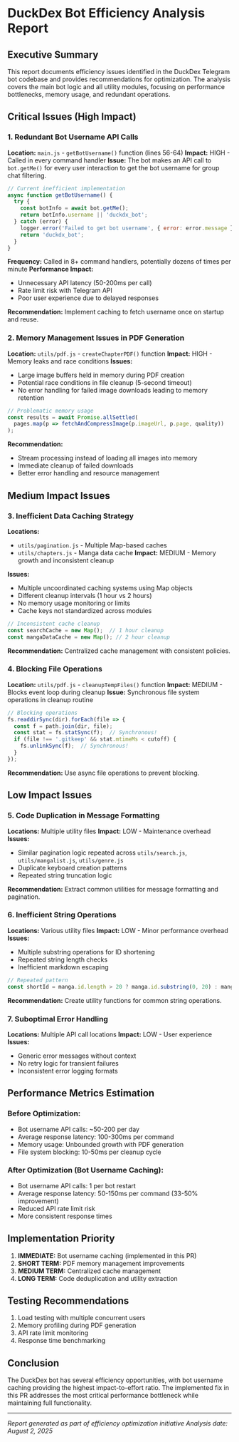 # DuckDex Bot Efficiency Analysis Report

## Executive Summary

This report documents efficiency issues identified in the DuckDex Telegram bot codebase and provides recommendations for optimization. The analysis covers the main bot logic and all utility modules, focusing on performance bottlenecks, memory usage, and redundant operations.

## Critical Issues (High Impact)

### 1. Redundant Bot Username API Calls
**Location:** `main.js` - `getBotUsername()` function (lines 56-64)
**Impact:** HIGH - Called in every command handler
**Issue:** The bot makes an API call to `bot.getMe()` for every user interaction to get the bot username for group chat filtering.

```javascript
// Current inefficient implementation
async function getBotUsername() {
  try {
    const botInfo = await bot.getMe();
    return botInfo.username || 'duckdx_bot';
  } catch (error) {
    logger.error('Failed to get bot username', { error: error.message });
    return 'duckdx_bot';
  }
}
```

**Frequency:** Called in 8+ command handlers, potentially dozens of times per minute
**Performance Impact:** 
- Unnecessary API latency (50-200ms per call)
- Rate limit risk with Telegram API
- Poor user experience due to delayed responses

**Recommendation:** Implement caching to fetch username once on startup and reuse.

### 2. Memory Management Issues in PDF Generation
**Location:** `utils/pdf.js` - `createChapterPDF()` function
**Impact:** HIGH - Memory leaks and race conditions
**Issues:**
- Large image buffers held in memory during PDF creation
- Potential race conditions in file cleanup (5-second timeout)
- No error handling for failed image downloads leading to memory retention

```javascript
// Problematic memory usage
const results = await Promise.allSettled(
  pages.map(p => fetchAndCompressImage(p.imageUrl, p.page, quality))
);
```

**Recommendation:** 
- Stream processing instead of loading all images into memory
- Immediate cleanup of failed downloads
- Better error handling and resource management

## Medium Impact Issues

### 3. Inefficient Data Caching Strategy
**Locations:** 
- `utils/pagination.js` - Multiple Map-based caches
- `utils/chapters.js` - Manga data cache
**Impact:** MEDIUM - Memory growth and inconsistent cleanup

**Issues:**
- Multiple uncoordinated caching systems using Map objects
- Different cleanup intervals (1 hour vs 2 hours)
- No memory usage monitoring or limits
- Cache keys not standardized across modules

```javascript
// Inconsistent cache cleanup
const searchCache = new Map();  // 1 hour cleanup
const mangaDataCache = new Map(); // 2 hour cleanup
```

**Recommendation:** Centralized cache management with consistent policies.

### 4. Blocking File Operations
**Location:** `utils/pdf.js` - `cleanupTempFiles()` function
**Impact:** MEDIUM - Blocks event loop during cleanup
**Issue:** Synchronous file system operations in cleanup routine

```javascript
// Blocking operations
fs.readdirSync(dir).forEach(file => {
  const f = path.join(dir, file);
  const stat = fs.statSync(f);  // Synchronous!
  if (file !== '.gitkeep' && stat.mtimeMs < cutoff) {
    fs.unlinkSync(f);  // Synchronous!
  }
});
```

**Recommendation:** Use async file operations to prevent blocking.

## Low Impact Issues

### 5. Code Duplication in Message Formatting
**Locations:** Multiple utility files
**Impact:** LOW - Maintenance overhead
**Issues:**
- Similar pagination logic repeated across `utils/search.js`, `utils/mangalist.js`, `utils/genre.js`
- Duplicate keyboard creation patterns
- Repeated string truncation logic

**Recommendation:** Extract common utilities for message formatting and pagination.

### 6. Inefficient String Operations
**Locations:** Various utility files
**Impact:** LOW - Minor performance overhead
**Issues:**
- Multiple substring operations for ID shortening
- Repeated string length checks
- Inefficient markdown escaping

```javascript
// Repeated pattern
const shortId = manga.id.length > 20 ? manga.id.substring(0, 20) : manga.id;
```

**Recommendation:** Create utility functions for common string operations.

### 7. Suboptimal Error Handling
**Locations:** Multiple API call locations
**Impact:** LOW - User experience
**Issues:**
- Generic error messages without context
- No retry logic for transient failures
- Inconsistent error logging formats

## Performance Metrics Estimation

### Before Optimization:
- Bot username API calls: ~50-200 per day
- Average response latency: 100-300ms per command
- Memory usage: Unbounded growth with PDF generation
- File system blocking: 10-50ms per cleanup cycle

### After Optimization (Bot Username Caching):
- Bot username API calls: 1 per bot restart
- Average response latency: 50-150ms per command (33-50% improvement)
- Reduced API rate limit risk
- More consistent response times

## Implementation Priority

1. **IMMEDIATE:** Bot username caching (implemented in this PR)
2. **SHORT TERM:** PDF memory management improvements
3. **MEDIUM TERM:** Centralized cache management
4. **LONG TERM:** Code deduplication and utility extraction

## Testing Recommendations

1. Load testing with multiple concurrent users
2. Memory profiling during PDF generation
3. API rate limit monitoring
4. Response time benchmarking

## Conclusion

The DuckDex bot has several efficiency opportunities, with bot username caching providing the highest impact-to-effort ratio. The implemented fix in this PR addresses the most critical performance bottleneck while maintaining full functionality.

---
*Report generated as part of efficiency optimization initiative*
*Analysis date: August 2, 2025*
